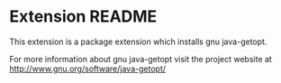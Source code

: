 # Extension README

This extension is a package extension which installs gnu java-getopt.

For more information about gnu java-getopt visit the project website at
http://www.gnu.org/software/java-getopt/

